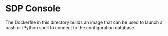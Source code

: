 SDP Console
===========

The Dockerfile in this directory builds an image that can be used to
launch a bash or iPython shell to connect to the configuration database.
